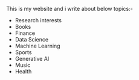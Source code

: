 This is my website and i write about below topics:-
- Research interests
- Books
- Finance
- Data Science
- Machine Learning
- Sports
- Generative AI
- Music
- Health
